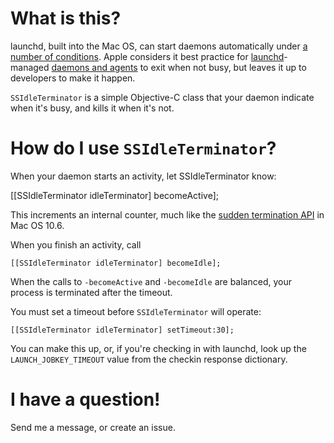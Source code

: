 # What is this?

launchd, built into the Mac OS, can start daemons automatically under [a number of conditions](http://developer.apple.com/mac/library/technotes/tn2005/tn2083.html#SECLAUNCHINGONDEMAND). Apple considers it best practice for [launchd](http://developer.apple.com/macosx/launchd.html)-managed [daemons and agents](http://developer.apple.com/mac/library/technotes/tn2005/tn2083.html) to exit when not busy, but leaves it up to developers to make it happen.

`SSIdleTerminator` is a simple Objective-C class that your daemon indicate when it's busy, and kills it when it's not.

# How do I use `SSIdleTerminator`?

When your daemon starts an activity, let SSIdleTerminator know:

   [[SSIdleTerminator idleTerminator] becomeActive];

This increments an internal counter, much like the [sudden termination API](http://developer.apple.com/mac/library/documentation/cocoa/reference/foundation/Classes/NSProcessInfo_Class/Reference/Reference.html#//apple_ref/doc/uid/20000316-SW3) in Mac OS 10.6.

When you finish an activity, call

    [[SSIdleTerminator idleTerminator] becomeIdle];

When the calls to `-becomeActive` and `-becomeIdle` are balanced, your process is terminated after the timeout.

You must set a timeout before `SSIdleTerminator` will operate:

    [[SSIdleTerminator idleTerminator] setTimeout:30];

You can make this up, or, if you're checking in with launchd, look up the `LAUNCH_JOBKEY_TIMEOUT` value from the checkin response dictionary.

# I have a question!

Send me a message, or create an issue.